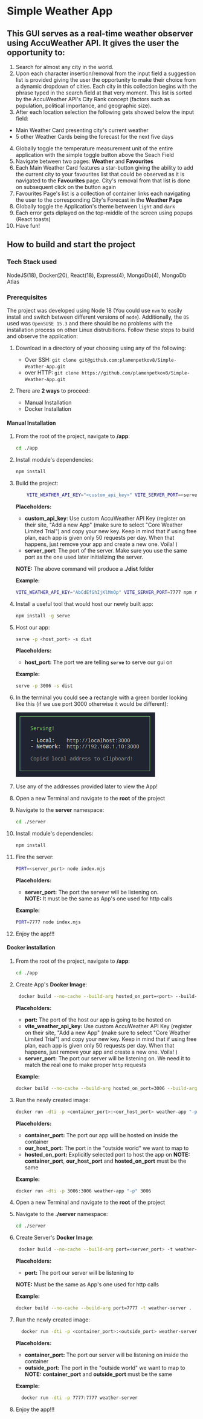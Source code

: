 # Simple Weather App

## This GUI serves as a real-time weather observer using AccuWeather API. It gives the user the opportunity to:

1. Search for almost any city in the world.
2. Upon each character insertion/removal from the input field a suggestion list is provided giving the user the opportunity to make their choice from a dynamic dropdown of cities. Each city in this collection begins with the phrase typed in the search field at that very moment. This list is sorted by the AccuWeather API's City Rank concept (factors such as population, political importance, and geographic size).
3. After each location selection the following gets showed below the input field:

- Main Weather Card presenting city's current weather
- 5 other Weather Cards being the forecast for the next five days

4. Globally toggle the temperature measurement unit of the entire application with the simple toggle button above the Seach Field
5. Navigate between two pages: **Weather** and **Favourites**
6. Each Main Weather Card features a star-button giving the ability to add the current city to your
   favourites list that could be observed as it is navigated to the **Favourites** page. City's removal from that list is done on subsequent click on the button again
7. Favourites Page's list is a collection of container links each navigating the user to the corresponding City's Forecast in the **Weather Page**
8. Globally toggle the Application's theme between `light` and `dark`
9. Each error gets diplayed on the top-middle of the screen using popups (React toasts)
10. Have fun!

## How to build and start the project

### Tech Stack used

NodeJS(18), Docker(20), React(18), Express(4), MongoDb(4), MongoDb Atlas

### Prerequisites

The project was developed using Node 18 (You could use `nvm` to easily install and switch between different versions of `node`). Additionally, the `OS` used was `OpenSUSE 15.3` and there should be no problems with the installation process on other Linux distrubitions. Follow these steps to build and observe the application:

1. Download in a directory of your choosing using any of the following:

   - Over SSH:
     `git clone git@github.com:plamenpetkov8/Simple-Weather-App.git`
   - over HTTP:
     `git clone https://github.com/plamenpetkov8/Simple-Weather-App.git`

2. There are **2 ways** to proceed:
   - Manual Installation
   - Docker Installation

#### Manual Installation

1. From the root of the project, navigate to **/app**:
   ```bash
   cd ./app
   ```
2. Install module's dependencies:
   ```bash
   npm install
   ```
3. Build the project:

   ```bash
       VITE_WEATHER_API_KEY="<custom_api_key>" VITE_SERVER_PORT=<server_port> npm run build
   ```

   **Placeholders:**

   - **custom_api_key**: Use custom AccuWeather API Key (register on their site, "Add a new App" (make sure to select "Core Weather Limited Trial") and copy your new key. Keep in mind that if using free plan, each app is given only 50 requests per day. When that happens, just remove your app and create a new one. Voila! )
   - **server_port**: The port of the server. Make sure you use the same port as the one used later initializing the server.

   **NOTE:** The above command will produce a **./dist** folder

   **Example:**

   ```bash
   VITE_WEATHER_API_KEY="AbCdEfGhIjKlMnOp" VITE_SERVER_PORT=7777 npm run build
   ```

4. Install a useful tool that would host our newly built app:
   ```bash
   npm install -g serve
   ```
5. Host our app:

   ```bash
   serve -p <host_port> -s dist
   ```

   **Placeholders:**

   - **host_port:** The port we are telling **`serve`** to serve our gui on

   **Example:**

   ```bash
   serve -p 3006 -s dist
   ```

6. In the terminal you could see a rectangle with a green border looking like this (if we use port 3000 otherwise it would be different):

   ![Alt text](img/installation-thumbnail.png)

7. Use any of the addresses provided later to view the App!
8. Open a new Terminal and navigate to the **root** of the project
9. Navigate to the **server** namespace:

   ```bash
   cd ./server
   ```

10. Install module's dependencies:
    ```bash
    npm install
    ```
11. Fire the server:

    ```bash
    PORT=<server_port> node index.mjs
    ```

    **Placeholders:**

    - **server_port:** The port the servevr will be listening on.  
      **NOTE:** It must be the same as App's one used for http calls

    **Example:**

    ```bash
    PORT=7777 node index.mjs
    ```

12. Enjoy the app!!!

#### Docker installation

1. From the root of the project, navigate to **/app**:
   ```bash
   cd ./app
   ```
2. Create App's **Docker Image**:

   ```bash
    docker build --no-cache --build-arg hosted_on_port=<port> --build-arg vite_weather_api_key="<weather_api_key>" --build-arg vite_server_port=<server_port> -t weather-app .
   ```

   **Placeholders:**

   - **port:** The port of the host our app is going to be hosted on
   - **vite_weather_api_key:** Use custom AccuWeather API Key (register on their site, "Add a new App" (make sure to select "Core Weather Limited Trial") and copy your new key. Keep in mind that if using free plan, each app is given only 50 requests per day. When that happens, just remove your app and create a new one. Voila! )
   - **server_port:** The port our server will be listening on. We need it to match the real one to make proper `http` requests

   **Example:**

   ```bash
   docker build --no-cache --build-arg hosted_on_port=3006 --build-arg vite_weather_api_key="AbCdEfGhIjKlMnOp" --build-arg vite_server_port=7777 -t weather-app .
   ```

3. Run the newly created image:

   ```bash
   docker run -dti -p <container_port>:<our_host_port> weather-app "-p" <hosted_on_port>
   ```

   **Placeholders:**

   - **container_port:** The port our app will be hosted on inside the container
   - **our_host_port:** The port in the "outside world" we want to map to
   - **hosted_on_port:** Explicitly selected port to host the app on
     **NOTE:** **container_port**, **our_host_port** and **hosted_on_port** must be the same

   **Example:**

   ```bash
   docker run -dti -p 3006:3006 weather-app "-p" 3006
   ```

4. Open a new Terminal and navigate to the **root** of the project
5. Navigate to the **./server** namespace:
   ```bash
   cd ./server
   ```
6. Create Server's **Docker Image**:

   ```bash
    docker build --no-cache --build-arg port=<server_port> -t weather-server .
   ```

   **Placeholders:**

   - **port:** The port our server will be listening to

   **NOTE:** Must be the same as App's one used for http calls

   **Example:**

   ```bash
   docker build --no-cache --build-arg port=7777 -t weather-server .
   ```

7. Run the newly created image:

   ```bash
     docker run -dti -p <container_port>:<outside_port> weather-server
   ```

   **Placeholders:**

   - **container_port:** The port our server will be listening on inside the container
   - **outside_port:** The port in the "outside world" we want to map to  
     **NOTE:** **container_port** and **outside_port** must be the same

   **Example:**

   ```bash
     docker run -dti -p 7777:7777 weather-server
   ```

8. Enjoy the app!!!
